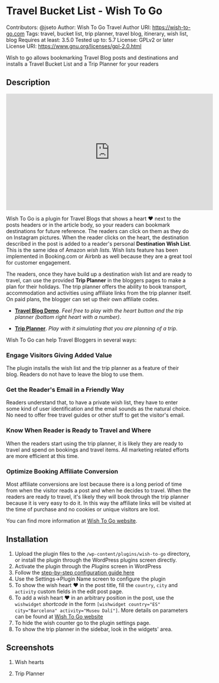 # Travel Bucket List - Wish To Go 

Contributors: @jseto
Author: Wish To Go Travel
Author URI: https://wish-to-go.com
Tags: travel, bucket list, trip planner, travel blog, itinerary, wish list, blog
Requires at least: 3.5.0
Tested up to: 5.7
License: GPLv2 or later
License URI: https://www.gnu.org/licenses/gpl-2.0.html

Wish to go allows bookmarking Travel Blog posts and destinations and installs a Travel Bucket List and a Trip Planner for your readers

## Description

<iframe width="560" height="315" src="https://www.youtube.com/embed/WRngkBikAUU" frameborder="0" allow="accelerometer; autoplay; encrypted-media; gyroscope; picture-in-picture" allowfullscreen></iframe>

Wish To Go is a plugin for Travel Blogs that shows a heart ️❤ next to the posts headers or in the article body, so your readers can bookmark destinations for future reference. The readers can click on them as they do on Instagram pictures. When the reader clicks on the heart, the destination described in the post is added to a reader's personal **Destination Wish List**. This is the same idea of Amazon _wish lists_. Wish lists feature has been implemented in Booking.com or Airbnb as well because they are a great tool for customer engagement.

The readers, once they have build up a destination wish list and are ready to travel, can use the provided **Trip Planner** in the bloggers pages to make a plan for their holidays. The trip planner offers the ability to book transport, accommodation and activities using affiliate links from the trip planner itself. On paid plans, the blogger can set up their own affiliate codes.

- [**Travel Blog Demo**](https://wish-to-go.com/travel). _Feel free to play with the heart button and the trip planner (bottom right heart with a number)_.

- [**Trip Planner**](https://wish-to-go.com/travel-planner). _Play with it simulating that you are planning of a trip_.


Wish To Go can help Travel Bloggers in several ways:

### Engage Visitors Giving Added Value
	
The plugin installs the wish list and the trip planner as a feature of their blog. Readers do not have to leave the blog to use them.

### Get the Reader's Email in a Friendly Way
 
Readers understand that, to have a private wish list, they have to enter some kind of user identification and the email sounds as the natural choice. No need to offer free travel guides or other stuff to get the visitor's email.

### Know When Reader is Ready to Travel and Where

When the readers start using the trip planner, it is likely they are ready to travel and spend on bookings and travel items. All marketing related efforts are more efficient at this time.

### Optimize Booking Affiliate Conversion
	
Most affiliate conversions are lost because there is a long period of time from when the visitor reads a post and when he decides to travel. When the readers are ready to travel, it's likely they will book through the trip planner because it is very easy to do it. In this way the affiliate links will be visited at the time of purchase and no cookies or unique visitors are lost.

You can find more information at [Wish To Go website](https://wish-to-go.com).

## Installation

1. Upload the plugin files to the `/wp-content/plugins/wish-to-go` directory, or install the plugin through the WordPress plugins screen directly.
2. Activate the plugin through the _Plugins_ screen in WordPress
3. Follow the [step-by-step configuration guide here](https://wish-to-go.com/help/how-to-configure)
4. Use the Settings->Plugin Name screen to configure the plugin
5. To show the wish heart ❤️ in the post title, fill the `country`, `city` and `activity` custom fields in the edit post page.
6. To add a wish heart ❤️ in an arbitrary position in the post, use the `wishwidget` _shortcode_ in the form `[wishwidget country="ES" city="Barcelona" activity="Museu Dalí"]`. More details on parameters can be found at [Wish To Go website](https://wish-to-go.com/plugin-documentation)
7. To hide the wish counter go to the plugin settings page.
8. To show the trip planner in the sidebar, look in the widgets' area. 

## Screenshots

1. Wish hearts

2. Trip Planner


